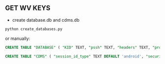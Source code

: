 ## GET WV KEYS

- create database.db and cdms.db

```sh
python create_databases.py
```

or manually:

```sql
CREATE TABLE "DATABASE" ( "KID" TEXT, "pssh" TEXT, "headers" TEXT, "proxy" TEXT, "time" TEXT, "license" TEXT, "keys" TEXT, PRIMARY KEY("KID") )
```

```sql
CREATE TABLE "CDMS" ( "session_id_type" TEXT DEFAULT 'android', "security_level" INTEGER DEFAULT 3, "client_id_blob_filename" TEXT, "device_private_key" TEXT, "CODE" TEXT )
```
